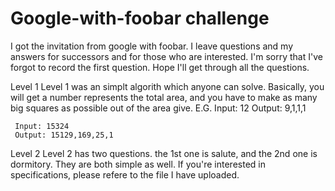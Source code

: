 # Google-with-foobar challenge
I got the invitation from google with foobar. I leave questions and my answers for successors and for those who are interested. I'm sorry that I've forgot to record the first question.  Hope I'll get through all the questions.

Level 1
Level 1 was an simplt algorith which anyone can solve. Basically, you will get a number represents the total area, and you have to make as many big squares as possible out of the area give. 
E.G. Input: 12
     Output: 9,1,1,1
     
     Input: 15324
     Output: 15129,169,25,1

Level 2
Level 2 has two questions. the 1st one is salute, and the 2nd one is dormitory. They are both simple as well. If you're interested in specifications, please refere to the file I have uploaded.
